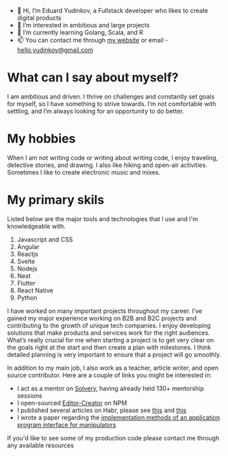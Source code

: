 - 👋 Hi, I’m Eduard Yudinkov, a Fullstack developer who likes to create digital products
- 👀 I’m interested in ambitious and large projects
- 🌱 I’m currently learning Golang, Scala, and R
- 📫 You can contact me through [my website](https://yudinkov.dev/) or email - hello.yudinkov@gmail.com

# What can I say about myself?

I am ambitious and driven. I thrive on challenges and constantly set goals for myself, so I have something to strive towards. I’m not comfortable with settling, and I’m always looking for an opportunity to do better.

# My hobbies

When I am not writing code or writing about writing code, I enjoy traveling, detective stories, and drawing. I also like hiking and open-air activities. Sometimes I like to create electronic music and mixes.

# My primary skils

Listed below are the major tools and technologies that I use and I'm knowledgeable with.

1. Javascript and CSS
2. Angular
3. Reactjs
4. Svelte
5. Nodejs
6. Nest
7. Flutter
8. React Native
9. Python

I have worked on many important projects throughout my career. I’ve gained my major experience working on B2B and B2C projects and contributing to the growth of unique tech companies. I enjoy developing solutions that make products and services work for the right audiences. What’s really crucial for me when starting a project is to get very clear on the goals right at the start and then create a plan with milestones. I think detailed planning is very important to ensure that a project will go smoothly.

In addition to my main job, I also work as a teacher, article writer, and open source
contributor. Here are a couple of links you might be interested in:

- I act as a mentor on [Solvery](https://solvery.io/ru/mentor/anstertum), having already held 130+ mentorship sessions
- I open-sourced [Editor-Creator](https://www.npmjs.com/package/editor-creator) on NPM
- I published several articles on Habr, please see [this](https://habr.com/ru/post/599029/) and [this](https://habr.com/ru/post/650175/)
- I wrote a paper regarding the [implementation methods of an application program interface for manipulators](https://www.researchgate.net/publication/334850329_The_Implementation_Method_of_Application_Program_Interface_for_Manipulator_Mitsubishi_RV-2FB)

If you'd like to see some of my production code please contact me through any available resources
